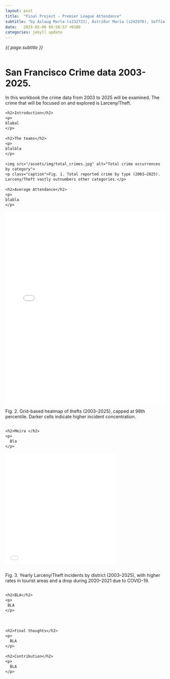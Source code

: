 ```yaml
---
layout: post
title:  "Final Project - Premier League Attendance"
subtitle: "by Áslaug Marta (s232721), Ástríður María (s242976), Soffía Steingrímsdóttir (s242691)"
date:   2025-05-06 09:50:57 +0100
categories: jekyll update
---
```

*{{ page.subtitle }}*


<div class="magazine-layout">
  <!-- LEFT COLUMN -->
  <div class="column left">
    <h1>San Francisco Crime data 2003-2025.</h1>
    <p class="lede">
      In this workbook the crime data from 2003 to 2025 will be examined. The crime that will be focused on and explored is Larceny/Theft. 
    </p>

    <h2>Introduction</h2>
    <p>
    blabal
    </p>

    <h2>The teams</h2>
    <p>
    blalbla
    </p>

    <img src="/assets/img/total_crimes.jpg" alt="Total crime occurrences by category">
    <p class="caption">Fig. 1. Total reported crime by type (2003–2025). Larceny/Theft vastly outnumbers other categories.</p>

    <h2>Average Attendance</h2>
    <p>
    blabla
    </p>

   <iframe src="/assets/html/theft_map.html" width="100%" height="600px" style="border:none;"></iframe>
    <p class="caption">Fig. 2. Grid-based heatmap of thefts (2003–2025), capped at 98th percentile. Darker cells indicate higher incident concentration.</p>
 
 </div>

  <!-- RIGHT COLUMN -->
  <div class="column right">

    <h2>Meira </h2>
    <p>
      Bla
    </p>

 <div style="width: 100%; overflow-x: auto;">
  <div style="transform: scale(0.7); transform-origin: top left; width: 500px; height: 360px;">
    <iframe 
      src="/assets/html/graf3.html" 
      style="width: 100%; height: 500px; border: none;"
      >
    </iframe>
  </div>
  <p class="caption">Fig. 3. Yearly Larceny/Theft incidents by district (2003–2025), with higher rates in tourist areas and a drop during 2020–2021 due to COVID-19.</p>
</div>

    <h2>BLA</h2>
    <p>
     BLA
    </p>



    <h2>Final thoughts</h2>
    <p>
      BLA
    </p>

    <h2>Contribution</h2>
    <p>
      BLA
    </p>
  </div>
</div>